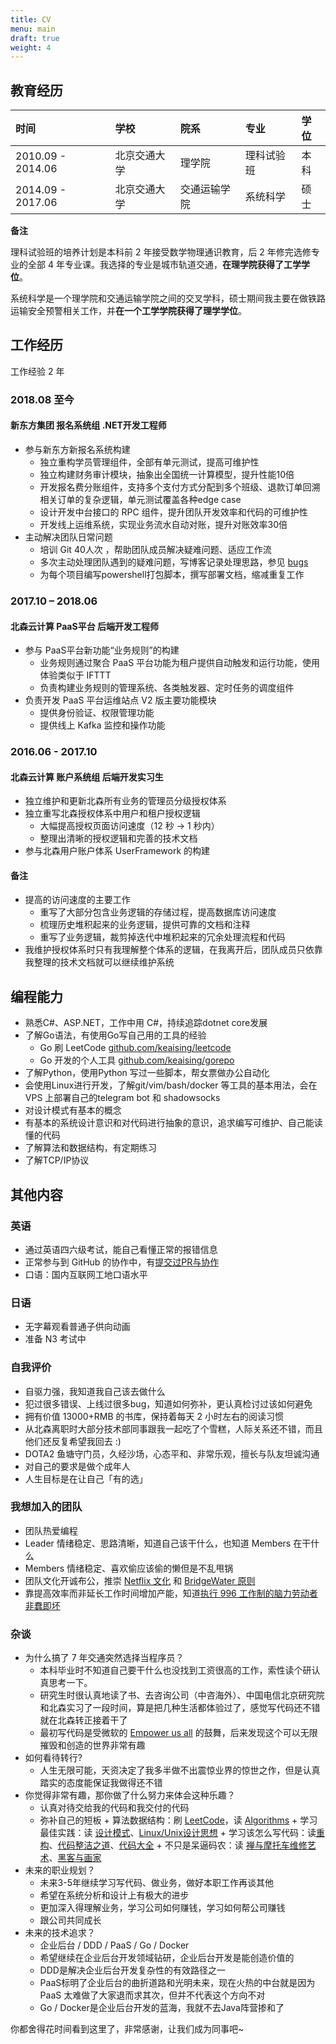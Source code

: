 ```yaml
---
title: CV
menu: main
draft: true
weight: 4
---
```


## 教育经历

|时间|学校|院系|专业|学位|
|:---|:---|:---|:---|:---|
|2010.09 - 2014.06|北京交通大学|理学院|理科试验班|本科|
|2014.09 - 2017.06|北京交通大学|交通运输学院|系统科学|硕士|

**备注**

理科试验班的培养计划是本科前 2 年接受数学物理通识教育，后 2 年修完选修专业的全部 4 年专业课。我选择的专业是城市轨道交通，**在理学院获得了工学学位**。

系统科学是一个理学院和交通运输学院之间的交叉学科，硕士期间我主要在做铁路运输安全预警相关工作，并**在一个工学学院获得了理学学位**。

## 工作经历

工作经验 2 年

### 2018.08 至今 

#### 新东方集团 报名系统组 .NET开发工程师

- 参与新东方新报名系统构建
  - 独立重构学员管理组件，全部有单元测试，提高可维护性
  - 独立构建财务审计模块，抽象出全国统一计算模型，提升性能10倍
  - 开发报名费分账组件，支持多个支付方式分配到多个班级、退款订单回溯相关订单的复杂逻辑，单元测试覆盖各种edge case
  - 设计开发中台接口的 RPC 组件，提升团队开发效率和代码的可维护性
  - 开发线上运维系统，实现业务流水自动对账，提升对账效率30倍
- 主动解决团队日常问题
  - 培训 Git 40人次 ，帮助团队成员解决疑难问题、适应工作流
  - 多次主动处理团队遇到的疑难问题，写博客记录处理思路，参见 [bugs](/categories/bugs/)
  - 为每个项目编写powershell打包脚本，撰写部署文档，缩减重复工作

### 2017.10 – 2018.06

#### 北森云计算 PaaS平台 后端开发工程师

- 参与 PaaS平台新功能“业务规则”的构建
  - 业务规则通过聚合 PaaS 平台功能为租户提供自动触发和运行功能，使用体验类似于 IFTTT
  - 负责构建业务规则的管理系统、各类触发器、定时任务的调度组件
- 负责开发 PaaS 平台运维站点 V2 版主要功能模块
  - 提供身份验证、权限管理功能
  - 提供线上 Kafka 监控和操作功能

### 2016.06 - 2017.10

#### 北森云计算 账户系统组 后端开发实习生

- 独立维护和更新北森所有业务的管理员分级授权体系
- 独立重写北森授权体系中用户和租户授权逻辑
  - 大幅提高授权页面访问速度（12 秒 -> 1 秒内）
  - 整理出清晰的授权逻辑和完善的技术文档
- 参与北森用户账户体系 UserFramework 的构建

#### 备注

- 提高的访问速度的主要工作
  - 重写了大部分包含业务逻辑的存储过程，提高数据库访问速度
  - 梳理历史堆积起来的业务逻辑，提供可靠的文档和注释
  - 重写了业务逻辑，裁剪掉迭代中堆积起来的冗余处理流程和代码
- 我维护授权体系时只有我理解整个体系的逻辑，在我离开后，团队成员只依靠我整理的技术文档就可以继续维护系统

## 编程能力

- 熟悉C#、ASP.NET，工作中用 C#，持续追踪dotnet core发展
- 了解Go语法，有使用Go写自己用的工具的经验
  - Go 刷 LeetCode [github.com/keaising/leetcode](https://github.com/keaising/leetcode/tree/master/go)
  - Go 开发的个人工具 [github.com/keaising/gorepo](https://github.com/keaising/gorepo)
- 了解Python，使用Python 写过一些脚本，帮女票做办公自动化
- 会使用Linux进行开发，了解git/vim/bash/docker 等工具的基本用法，会在 VPS 上部署自己的telegram bot 和 shadowsocks
- 对设计模式有基本的概念
- 有基本的系统设计意识和对代码进行抽象的意识，追求编写可维护、自己能读懂的代码
- 了解算法和数据结构，有定期练习
- 了解TCP/IP协议

## 其他内容

### 英语

- 通过英语四六级考试，能自己看懂正常的报错信息
- 正常参与到 GitHub 的协作中，有[提交过PR与协作](https://github.com/pulls?utf8=%E2%9C%93&q=+is%3Apr+author%3Akeaising+archived%3Afalse+)
- 口语：国内互联网工地口语水平

### 日语

- 无字幕观看普通子供向动画
- 准备 N3 考试中

### 自我评价

- 自驱力强，我知道我自己该去做什么
- 犯过很多错误、上线过很多bug，知道如何弥补，更认真检讨过该如何避免
- 拥有价值 13000+RMB 的书库，保持着每天 2 小时左右的阅读习惯
- 从北森离职时大部分技术部同事跟我一起吃了个雪糕，人际关系还不错，而且他们还反复希望我回去 :)
- DOTA2 鱼塘守门员，久经沙场，心态平和、非常乐观，擅长与队友坦诚沟通
- 对自己的要求是做个成年人
- 人生目标是在让自己「有的选」

### 我想加入的团队

- 团队热爱编程
- Leader 情绪稳定、思路清晰，知道自己该干什么，也知道 Members 在干什么
- Members 情绪稳定、喜欢偷应该偷的懒但是不乱甩锅
- 团队文化开诚布公，推崇 [Netflix 文化](https://jobs.netflix.com/culture) 和 [BridgeWater 原则](https://www.principles.com)
- 靠提高效率而非延长工作时间增加产能，知道[执行 996 工作制的脑力劳动者非蠢即坏](https://blog.codingnow.com/2019/05/996.html)

### 杂谈

- 为什么搞了 7 年交通突然选择当程序员？
  - 本科毕业时不知道自己要干什么也没找到工资很高的工作，索性读个研认真思考一下。
  - 研究生时很认真地读了书、去咨询公司（中咨海外）、中国电信北京研究院和北森实习了一段时间，算是把几种生活都体验过了，感觉写代码还不错就在北森转正接着干了
  - 最初写代码是受微软的 [Empower us all](https://www.youtube.com/watch?v=surlvCY6bpI) 的鼓舞，后来发现这个可以无限摧毁和创造的世界非常有趣
- 如何看待转行?
  - 人生无限可能，天资决定了我多半做不出震惊业界的惊世之作，但是认真踏实的态度能保证我做得还不错
- 你觉得非常有趣，那你做了什么努力来体会这种乐趣？
  - 认真对待交给我的代码和我交付的代码
  - 弥补自己的短板
        + 算法数据结构：刷 [LeetCode](https://leetcode.com/shuxiao/)，读 [Algorithms](https://book.douban.com/subject/1996256/)
        + 学习最佳实践：读 [设计模式](https://book.douban.com/subject/1052241/)、[Linux/Unix设计思想](https://book.douban.com/subject/7564417/)
        + 学习该怎么写代码：读[重构](https://book.douban.com/subject/26575459/)、[代码整洁之道](https://book.douban.com/subject/4199741/)、[代码大全](https://book.douban.com/subject/1477390/)
        + 不只是呆逼码农：读 [禅与摩托车维修艺术](https://book.douban.com/subject/6811366/)、[黑客与画家](https://book.douban.com/subject/6021440/)
- 未来的职业规划？
  - 未来3-5年继续学习写代码、做业务，做好本职工作再谈其他
  - 希望在系统分析和设计上有极大的进步
  - 更加深入得理解业务，学习公司如何赚钱，学习如何帮公司赚钱
  - 跟公司共同成长
- 未来的技术追求？
  - 企业后台 / DDD / PaaS / Go / Docker
  - 希望继续在企业后台开发领域钻研，企业后台开发是能创造价值的
  - DDD是解决企业后台开发复杂性的有效路径之一
  - PaaS标明了企业后台的曲折道路和光明未来，现在火热的中台就是因为 PaaS 太难做了大家退而求其次，但并不代表这个方向不对
  - Go / Docker是企业后台开发的蓝海，我就不去Java阵营掺和了

你都舍得花时间看到这里了，非常感谢，让我们成为同事吧~